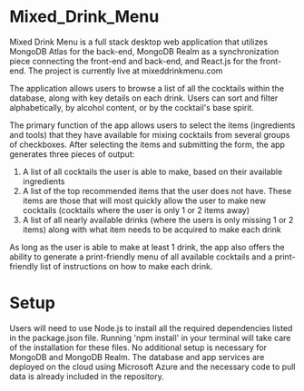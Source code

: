 # Mixed_Drink_Menu

Mixed Drink Menu is a full stack desktop web application that utilizes MongoDB Atlas for the back-end, MongoDB Realm as a synchronization piece connecting the front-end and back-end, and React.js for the front-end. The project is currently live at mixeddrinkmenu.com

The application allows users to browse a list of all the cocktails within the database, along with key details on each drink. Users can sort and filter alphabetically, by alcohol content, or by the cocktail's base spirit.

The primary function of the app allows users to select the items (ingredients and tools) that they have available for mixing cocktails from several groups of checkboxes. After selecting the items and submitting the form, the app generates three pieces of output:
1) A list of all cocktails the user is able to make, based on their available ingredients
2) A list of the top recommended items that the user does not have. These items are those that will most quickly allow the user to make new cocktails (cocktails where the user is only 1 or 2 items away)
3) A list of all nearly available drinks (where the users is only missing 1 or 2 items) along with what item needs to be acquired to make each drink

As long as the user is able to make at least 1 drink, the app also offers the ability to generate a print-friendly menu of all available cocktails and a print-friendly list of instructions on how to make each drink.

# Setup
Users will need to use Node.js to install all the required dependencies listed in the package.json file. Running 'npm install' in your terminal will take care of the installation for these files. 
No additional setup is necessary for MongoDB and MongoDB Realm. The database and app services are deployed on the cloud using Microsoft Azure and the necessary code to pull data is already included in the repository. 
